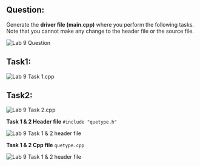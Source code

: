 ## Question:

Generate the **driver file (main.cpp)** where you perform the following tasks. Note that you cannot make any change to
the header file or the source file.

![Lab 9 Question](https://github.com/IAFahim/CSE225/blob/master/C%2B%2B/Lab/Lab_9/Question/task.png)

## Task1:

![Lab 9 Task 1.cpp](https://github.com/IAFahim/CSE225/blob/master/C%2B%2B/Lab/Lab_9/Task_1/main.cpp.png)

## Task2:

![Lab 9 Task 2.cpp](https://github.com/IAFahim/CSE225/blob/master/C%2B%2B/Lab/Lab_9/Task_2/main.cpp.png)

**Task 1 & 2 Header file**
`#include "quetype.h"`

![Lab 9 Task 1 & 2 header file](https://github.com/IAFahim/CSE225/blob/master/C%2B%2B/Lab/Lab_9/Common/quetype.h.png)

**Task 1 & 2 Cpp file**
`quetype.cpp`

![Lab 9 Task 1 & 2 header file](https://github.com/IAFahim/CSE225/blob/master/C%2B%2B/Lab/Lab_9/Common/quetype.cpp.png)
